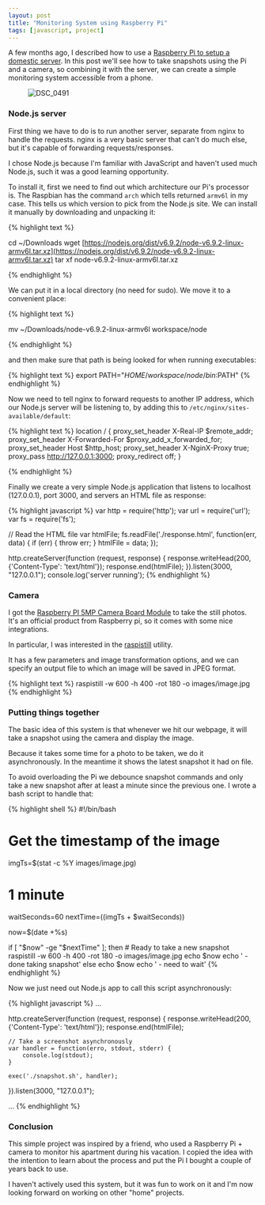 ```yaml
---
layout: post
title: "Monitoring System using Raspberry Pi"
tags: [javascript, project]
---
```


A few months ago, I described how to use a [Raspberry Pi to setup a domestic server]({{site.url}}/blog/2017/01/16/domestic-server-using-raspberry-pi.html). In this post we'll see how to take snapshots using the Pi and a camera, so combining it with the server, we can create a simple monitoring system accessible from a phone.

<figure class="center_children">
    <img src="{{site.url}}/resources/blog/2017-07-29-monitoring-system-using-raspberry-pi/2017_07_dsc_0491.jpg" alt="DSC_0491" />
</figure>

### Node.js server

First thing we have to do is to run another server, separate from nginx to handle the requests. nginx is a very basic server that can't do much else, but it's capable of forwarding requests/responses.

I chose Node.js because I'm familiar with JavaScript and haven't used much Node.js, such it was a good learning opportunity.

To install it, first we need to find out which architecture our Pi's processor is. The Raspbian has the command `arch` which tells returned `armv6l` in my case. This tells us which version to pick from the Node.js site. We can install it manually by downloading and unpacking it:

{% highlight text %}

cd ~/Downloads
wget [https://nodejs.org/dist/v6.9.2/node-v6.9.2-linux-armv6l.tar.xz](https://nodejs.org/dist/v6.9.2/node-v6.9.2-linux-armv6l.tar.xz)
tar xf node-v6.9.2-linux-armv6l.tar.xz

{% endhighlight %}

We can put it in a local directory (no need for sudo). We move it to a convenient place:

{% highlight text %}

mv ~/Downloads/node-v6.9.2-linux-armv6l workspace/node

{% endhighlight %}

and then make sure that path is being looked for when running executables:

{% highlight text %}
export PATH="$HOME/workspace/node/bin:$PATH"
{% endhighlight %}

Now we need to tell nginx to forward requests to another IP address, which our Node.js server will be listening to, by adding this to `/etc/nginx/sites-available/default`:

{% highlight text %}
location / {
    proxy_set_header X-Real-IP $remote_addr;
    proxy_set_header X-Forwarded-For $proxy_add_x_forwarded_for;
    proxy_set_header Host $http_host;
    proxy_set_header X-NginX-Proxy true;
    proxy_pass http://127.0.0.1:3000;
    proxy_redirect off;
}

{% endhighlight %}

Finally we create a very simple Node.js application that listens to localhost (127.0.0.1), port 3000, and servers an HTML file as response:

{% highlight javascript %}
var http = require('http');
var url = require('url');
var fs = require('fs');

// Read the HTML file
var htmlFile;
fs.readFile('./response.html', function(err, data) {
    if (err) {
        throw err;
    }
    htmlFile = data;
});

http.createServer(function (request, response) {
    response.writeHead(200, {'Content-Type': 'text/html'});
    response.end(htmlFile);
}).listen(3000, "127.0.0.1");
console.log('server running');
{% endhighlight %}

### Camera

I got the [Raspberry PI 5MP Camera Board Module](https://www.raspberrypi.org/products/camera-module/) to take the still photos. It's an official product from Raspberry pi, so it comes with some nice integrations.

In particular, I was interested in the [raspistill](https://www.raspberrypi.org/documentation/usage/camera/raspicam/raspistill.md) utility.

It has a few parameters and image transformation options, and we can specify an output file to which an image will be saved in JPEG format.

{% highlight text %}
raspistill -w 600 -h 400 -rot 180 -o images/image.jpg
{% endhighlight %}

### Putting things together

The basic idea of this system is that whenever we hit our webpage, it will take a snapshot using the camera and display the image.

Because it takes some time for a photo to be taken, we do it asynchronously. In the meantime it shows the latest snapshot it had on file.

To avoid overloading the Pi we debounce snapshot commands and only take a new snapshot after at least a minute since the previous one. I wrote a bash script to handle that:

{% highlight shell %}
#!/bin/bash

# Get the timestamp of the image
imgTs=$(stat -c %Y images/image.jpg)
# 1 minute
waitSeconds=60
nextTime=$(($imgTs + $waitSeconds))

now=$(date +%s)

if [ "$now" -ge "$nextTime" ]; then
    # Ready to take a new snapshot
    raspistill -w 600 -h 400 -rot 180 -o images/image.jpg
    echo $now
    echo ' - done taking snapshot'
else
    echo $now
    echo ' - need to wait'
{% endhighlight %}

Now we just need out Node.js app to call this script asynchronously:

{% highlight javascript %}
...

http.createServer(function (request, response) {
    response.writeHead(200, {'Content-Type': 'text/html'});
    response.end(htmlFile);

    // Take a screenshot asynchronously
    var handler = function(erro, stdout, stderr) {
        console.log(stdout);
    }

    exec('./snapshot.sh', handler);

}).listen(3000, "127.0.0.1");

...
{% endhighlight %}

### Conclusion

This simple project was inspired by a friend, who used a Raspberry Pi + camera to monitor his apartment during his vacation. I copied the idea with the intention to learn about the process and put the Pi I bought a couple of years back to use.

I haven't actively used this system, but it was fun to work on it and I'm now looking forward on working on other "home" projects.